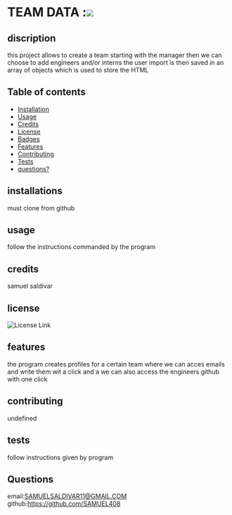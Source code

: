 # TEAM DATA :![](https://img.shields.io/badge/license-ISC-green)

   
## discription 
   this project allows to  create a team starting with the manager then we can choose to add engineers and/or interns  the user import is then saved in an array of objects which is used to store the HTML 

## Table of contents 

* [Installation](#installation)
* [Usage](#usage)
* [Credits](#credits)
* [License](#license)
* [Badges](#badges)
* [Features](#features)
* [Contributing](#contributing)
* [Tests](#tests)
* [questions?](#questions?)


## installations 
must clone from github
## usage
 follow the instructions commanded by the program

## credits 
samuel saldivar

## license
 ![License Link](https://opensource.org/ISC/)


## features
the program creates profiles for a certain team where we can acces emails and write them wit a click and a we can also access the engineers github with one click

## contributing 
undefined

## tests
follow instructions given by program
 
## Questions
email:SAMUELSALDIVAR11@GMAIL.COM
github:https://github.com/SAMUEL408
